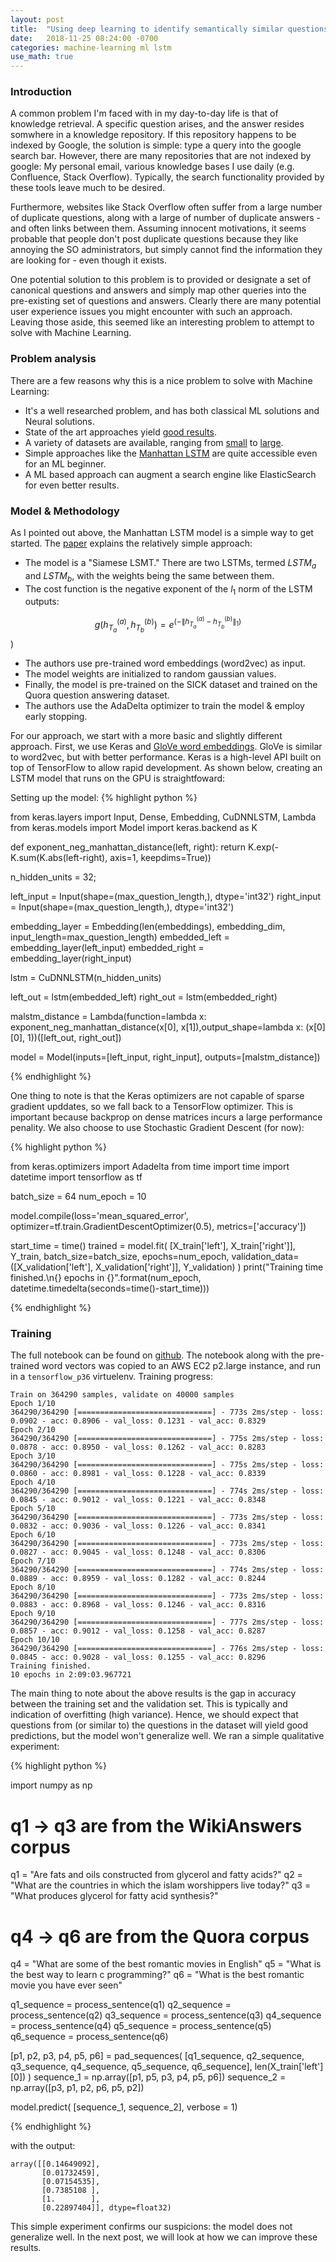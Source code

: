 ```yaml
---
layout: post
title:  "Using deep learning to identify semantically similar questions"
date:   2018-11-25 08:24:00 -0700
categories: machine-learning ml lstm
use_math: true
--- 
```


### Introduction 

A common problem I'm faced with in my day-to-day life is that of knowledge retrieval. A specific question arises, and the answer resides somwhere 
in a knowledge repository. If this repository happens to be indexed by Google, the solution is simple: type a query into the google search bar.
However, there are many repositories that are not indexed by google: My personal email, various knowledge bases I use daily (e.g. Confluence, 
Stack Overflow). Typically, the search functionality provided by these tools leave much to be desired.

Furthermore, websites like Stack Overflow often suffer from a large number of duplicate questions, along with a large of number of duplicate answers -
and often links between them. Assuming innocent motivations, it seems probable that people don't post duplicate questions because they like annoying 
the SO administrators, but simply cannot find the information they are looking for - even though it exists.

One potential solution to this problem is to provided or designate a set of canonical questions and answers and simply map other queries into the 
pre-existing set of questions and answers. Clearly there are many potential user experience issues you might encounter with such an approach. Leaving 
those aside, this seemed like an interesting problem to attempt to solve with Machine Learning.

### Problem analysis

There are a few reasons why this is a nice problem to solve with Machine Learning:
- It's a well researched problem, and has both classical ML solutions and Neural solutions.
- State of the art approaches yield [good results](https://nlpprogress.com/english/semantic_textual_similarity.html).
- A variety of datasets are available, ranging from [small](http://clic.cimec.unitn.it/composes/sick.html) to [large](https://www.kaggle.com/c/quora-question-pairs/data).
- Simple approaches like the [Manhattan LSTM](https://www.aaai.org/ocs/index.php/AAAI/AAAI16/paper/download/12195/12023) are quite accessible even for an ML beginner.
- A ML based approach can augment a search engine like ElasticSearch for even better results.

### Model & Methodology

As I pointed out above, the Manhattan LSTM model is a simple way to get started. The [paper](https://www.aaai.org/ocs/index.php/AAAI/AAAI16/paper/download/12195/12023) explains 
the relatively simple approach:
- The model is a "Siamese LSMT." There are two LSTMs, termed $LSTM_a$ and $LSTM_b$, with the weights being the same between them.
- The cost function is the negative exponent of the $l_1$ norm of the LSTM outputs:

 $$g(h^{(a)}_{T_a},h^{(b)}_{T_b}) = e^{(-\lVert{h^{(a)}_{T_a} - h^{(b)}_{T_b}}\rVert_{1})}$$)

 - The authors use pre-trained word embeddings (word2vec) as input.
 - The model weights are initialized to random gaussian values.
 - Finally, the model is pre-trained on the SICK dataset and trained on the Quora question answering dataset.
 - The authors use the AdaDelta optimizer to train the model & employ early stopping.


For our approach, we start with a more basic and slightly different approach. First, we use Keras and [GloVe word embeddings](https://nlp.stanford.edu/projects/glove/). GloVe is similar
to word2vec, but with better performance. Keras is a high-level API built on top of TensorFlow to allow rapid development. As shown below, creating an LSTM model that runs on the GPU is
straightfoward:

Setting up the model: 
 {% highlight python %}

from keras.layers import Input, Dense, Embedding, CuDNNLSTM, Lambda
from keras.models import Model
import keras.backend as K

def exponent_neg_manhattan_distance(left, right):
    return K.exp(-K.sum(K.abs(left-right), axis=1, keepdims=True))

n_hidden_units = 32;

left_input = Input(shape=(max_question_length,), dtype='int32')
right_input = Input(shape=(max_question_length,), dtype='int32')

embedding_layer = Embedding(len(embeddings), embedding_dim, input_length=max_question_length)
embedded_left = embedding_layer(left_input)
embedded_right = embedding_layer(right_input)

lstm = CuDNNLSTM(n_hidden_units)

left_out = lstm(embedded_left)
right_out = lstm(embedded_right)

malstm_distance = Lambda(function=lambda x: exponent_neg_manhattan_distance(x[0], x[1]),output_shape=lambda x: (x[0][0], 1))([left_out, right_out])

model = Model(inputs=[left_input, right_input], outputs=[malstm_distance])

{% endhighlight %}

One thing to note is that the Keras optimizers are not capable of sparse gradient upddates, so we fall back to a TensorFlow optimizer. This is important because
backprop on dense matrices incurs a large performance penality. We also choose to use Stochastic Gradient Descent (for now):

{% highlight python %}

from keras.optimizers import Adadelta
from time import time
import datetime 
import tensorflow as tf

batch_size = 64
num_epoch = 10

model.compile(loss='mean_squared_error', optimizer=tf.train.GradientDescentOptimizer(0.5), metrics=['accuracy'])

start_time = time()
trained = model.fit(
    [X_train['left'], X_train['right']], 
    Y_train, 
    batch_size=batch_size, 
    epochs=num_epoch,
    validation_data=([X_validation['left'], X_validation['right']], Y_validation)
)
print("Training time finished.\n{} epochs in {}".format(num_epoch, datetime.timedelta(seconds=time()-start_time)))

{% endhighlight %}

### Training

The full notebook can be found on [github](https://github.com/erikbeerepoot/machine-learning/blob/master/notebooks/semantic-similarity/Manhattan-LSTM.ipynb). The notebook along
with the pre-trained word vectors was copied to an AWS EC2 p2.large instance, and run in a `tensorflow_p36` virtuelenv. Training progress:


```
Train on 364290 samples, validate on 40000 samples
Epoch 1/10
364290/364290 [==============================] - 773s 2ms/step - loss: 0.0902 - acc: 0.8906 - val_loss: 0.1231 - val_acc: 0.8329
Epoch 2/10
364290/364290 [==============================] - 775s 2ms/step - loss: 0.0878 - acc: 0.8950 - val_loss: 0.1262 - val_acc: 0.8283
Epoch 3/10
364290/364290 [==============================] - 775s 2ms/step - loss: 0.0860 - acc: 0.8981 - val_loss: 0.1228 - val_acc: 0.8339
Epoch 4/10
364290/364290 [==============================] - 774s 2ms/step - loss: 0.0845 - acc: 0.9012 - val_loss: 0.1221 - val_acc: 0.8348
Epoch 5/10
364290/364290 [==============================] - 773s 2ms/step - loss: 0.0832 - acc: 0.9036 - val_loss: 0.1226 - val_acc: 0.8341
Epoch 6/10
364290/364290 [==============================] - 773s 2ms/step - loss: 0.0827 - acc: 0.9045 - val_loss: 0.1248 - val_acc: 0.8306
Epoch 7/10
364290/364290 [==============================] - 774s 2ms/step - loss: 0.0889 - acc: 0.8959 - val_loss: 0.1282 - val_acc: 0.8244
Epoch 8/10
364290/364290 [==============================] - 773s 2ms/step - loss: 0.0883 - acc: 0.8968 - val_loss: 0.1246 - val_acc: 0.8316
Epoch 9/10
364290/364290 [==============================] - 777s 2ms/step - loss: 0.0857 - acc: 0.9012 - val_loss: 0.1258 - val_acc: 0.8287
Epoch 10/10
364290/364290 [==============================] - 776s 2ms/step - loss: 0.0845 - acc: 0.9028 - val_loss: 0.1255 - val_acc: 0.8296
Training finished.
10 epochs in 2:09:03.967721
```

The main thing to note about the above results is the gap in accuracy between the training set and the validation set. This is typically 
and indication of overfitting (high variance). Hence, we should expect that questions from (or similar to) the questions in the dataset
will yield good predictions, but the model won't generalize well. We ran a simple qualitative experiment:

{% highlight python %}

import numpy as np

# q1 -> q3 are from the WikiAnswers corpus
q1 = "Are fats and oils constructed from glycerol and fatty acids?"
q2 = "What are the countries in which the islam worshippers live today?"
q3 = "What produces glycerol for fatty acid synthesis?"
# q4 -> q6 are from the Quora corpus
q4 = "What are some of the best romantic movies in English"
q5 = "What is the best way to learn c programming?"
q6 = "What is the best romantic movie you have ever seen"

q1_sequence = process_sentence(q1)
q2_sequence = process_sentence(q2)
q3_sequence = process_sentence(q3)
q4_sequence = process_sentence(q4)
q5_sequence = process_sentence(q5)
q6_sequence = process_sentence(q6)

[p1, p2, p3, p4, p5, p6] = pad_sequences(
    [q1_sequence, q2_sequence, q3_sequence, q4_sequence, q5_sequence, q6_sequence], len(X_train['left'][0])
)
sequence_1 = np.array([p1, p5, p3, p4, p5, p6])
sequence_2 = np.array([p3, p1, p2, p6, p5, p2])

model.predict( [sequence_1, sequence_2], verbose = 1)

{% endhighlight %}

with the output:

```
array([[0.14649092],
       [0.01732459],
       [0.07154535],
       [0.7385108 ],
       [1.        ],
       [0.22897404]], dtype=float32)
```

This simple experiment confirms our suspicions: the model does not generalize well. In the next post, we will look at how we can improve these results.
